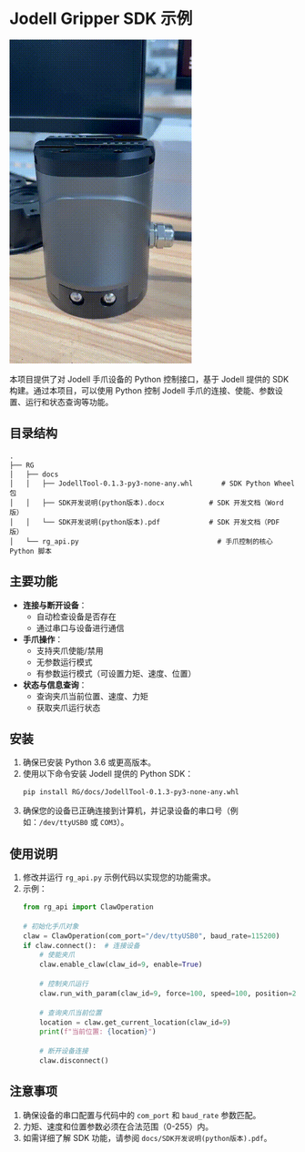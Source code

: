 # Jodell Gripper SDK 示例
![RG.gif](./RG/RG.gif)

本项目提供了对 Jodell 手爪设备的 Python 控制接口，基于 Jodell 提供的 SDK 构建。通过本项目，可以使用 Python 控制 Jodell 手爪的连接、使能、参数设置、运行和状态查询等功能。

## 目录结构
```
.
├── RG
│   ├── docs
│   │   ├── JodellTool-0.1.3-py3-none-any.whl       # SDK Python Wheel 包
│   │   ├── SDK开发说明(python版本).docx           # SDK 开发文档（Word 版）
│   │   └── SDK开发说明(python版本).pdf            # SDK 开发文档（PDF 版）
│   └── rg_api.py                                  # 手爪控制的核心 Python 脚本
```

## 主要功能

- **连接与断开设备**：
  - 自动检查设备是否存在
  - 通过串口与设备进行通信
- **手爪操作**：
  - 支持夹爪使能/禁用
  - 无参数运行模式
  - 有参数运行模式（可设置力矩、速度、位置）
- **状态与信息查询**：
  - 查询夹爪当前位置、速度、力矩
  - 获取夹爪运行状态

## 安装

1. 确保已安装 Python 3.6 或更高版本。
2. 使用以下命令安装 Jodell 提供的 Python SDK：
   ```bash
   pip install RG/docs/JodellTool-0.1.3-py3-none-any.whl
   ```
3. 确保您的设备已正确连接到计算机，并记录设备的串口号（例如：`/dev/ttyUSB0` 或 `COM3`）。

## 使用说明

1. 修改并运行 `rg_api.py` 示例代码以实现您的功能需求。
2. 示例：
   ```python
   from rg_api import ClawOperation

   # 初始化手爪对象
   claw = ClawOperation(com_port="/dev/ttyUSB0", baud_rate=115200)
   if claw.connect():  # 连接设备
       # 使能夹爪
       claw.enable_claw(claw_id=9, enable=True)

       # 控制夹爪运行
       claw.run_with_param(claw_id=9, force=100, speed=100, position=255)

       # 查询夹爪当前位置
       location = claw.get_current_location(claw_id=9)
       print(f"当前位置: {location}")

       # 断开设备连接
       claw.disconnect()
   ```

## 注意事项

1. 确保设备的串口配置与代码中的 `com_port` 和 `baud_rate` 参数匹配。
2. 力矩、速度和位置参数必须在合法范围（0-255）内。
3. 如需详细了解 SDK 功能，请参阅 `docs/SDK开发说明(python版本).pdf`。
